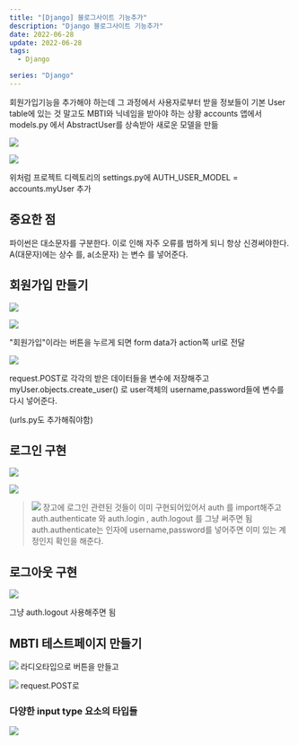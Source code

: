 ```yaml
---
title: "[Django] 블로그사이트 기능추가"
description: "Django 블로그사이트 기능추가"
date: 2022-06-28
update: 2022-06-28
tags:
  - Django

series: "Django"
---
```


회원가입기능을 추가해야 하는데 그 과정에서 사용자로부터 받을 정보들이 기본 User table에 있는 것 말고도 MBTI와 닉네임을 받아야 하는 상황
accounts  앱에서 models.py 에서 AbstractUser를 상속받아 새로운 모델을 만듦

![](https://velog.velcdn.com/images/97gkswn/post/476a23c8-6395-4a6c-a39e-2cfec791cb7a/image.png)

![](https://velog.velcdn.com/images/97gkswn/post/7de4d706-6a50-4860-8660-f389a10df22b/image.png)

위처럼 프로젝트 디렉토리의 settings.py에 
AUTH_USER_MODEL = accounts.myUser 추가

## 중요한 점
파이썬은 대소문자를 구분한다.
이로 인해 자주 오류를 범하게 되니 항상 신경써야한다.
A(대문자)에는 상수 를, a(소문자) 는 변수 를 넣어준다.

## 회원가입 만들기
![](https://velog.velcdn.com/images/97gkswn/post/81f8561b-4599-4efb-aecc-e66a0007b822/image.png)

![](https://velog.velcdn.com/images/97gkswn/post/ab1d728b-4bb8-4673-87d4-a1c5dac70654/image.png)

"회원가입"이라는 버튼을 누르게 되면 form data가 action쪽 url로 전달
 
 ![](https://velog.velcdn.com/images/97gkswn/post/038d2ad2-b83b-4e7a-8519-79d98837efce/image.png)

request.POST로 각각의 받은 데이터들을 변수에 저장해주고
myUser.objects.create_user() 로 user객체의 username,password들에 변수를 다시 넣어준다.

(urls.py도 추가해줘야함)

## 로그인 구현
![](https://velog.velcdn.com/images/97gkswn/post/95f3f6b4-c30c-4b7a-8a9b-8db2af34061e/image.png)

![](https://velog.velcdn.com/images/97gkswn/post/5fa45a17-1d52-4ee9-b9ed-7f3a1657886d/image.png)

>![](https://velog.velcdn.com/images/97gkswn/post/4b06458d-0409-47e8-bccd-d166519c9ddc/image.png)
>장고에 로그인 관련된 것들이 이미 구현되어있어서 auth 를 import해주고 
auth.authenticate 와 auth.login  , auth.logout 를 그냥 써주면 됨
auth.authenticate는 인자에 username,password를 넣어주면 이미 있는 계정인지 확인을 해준다.

## 로그아웃 구현
![](https://velog.velcdn.com/images/97gkswn/post/e72a40fe-815d-4f32-9afa-f5c9096b362c/image.png)

그냥 auth.logout 사용해주면 됨

## MBTI 테스트페이지 만들기
![](https://velog.velcdn.com/images/97gkswn/post/d7b8a851-e640-4221-a6d1-0badc3459fee/image.png)
라디오타입으로 버튼을 만들고 

![](https://velog.velcdn.com/images/97gkswn/post/4f21bfb6-de58-4980-8329-720dc825a2d1/image.png)
request.POST로  


 ### 다양한 input type 요소의 타입들
![](https://velog.velcdn.com/images/97gkswn/post/88a24742-0e3f-4a50-9e73-1f600665cf24/image.png)


